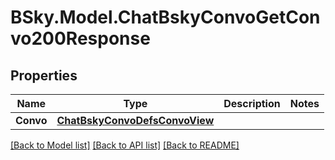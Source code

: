 # BSky.Model.ChatBskyConvoGetConvo200Response

## Properties

Name | Type | Description | Notes
------------ | ------------- | ------------- | -------------
**Convo** | [**ChatBskyConvoDefsConvoView**](ChatBskyConvoDefsConvoView.md) |  | 

[[Back to Model list]](../README.md#documentation-for-models) [[Back to API list]](../README.md#documentation-for-api-endpoints) [[Back to README]](../README.md)


